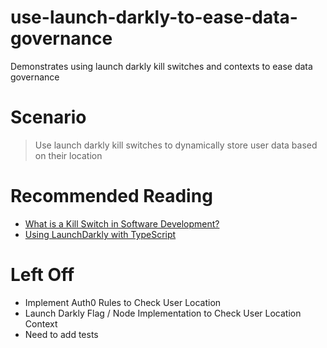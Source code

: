 # use-launch-darkly-to-ease-data-governance
Demonstrates using launch darkly kill switches and contexts to ease data governance

# Scenario
> Use launch darkly kill switches to dynamically store user data based on their location

# Recommended Reading
- [What is a Kill Switch in Software Development?](https://launchdarkly.com/blog/what-is-a-kill-switch-software-development/)
- [Using LaunchDarkly with TypeScript](https://launchdarkly.com/blog/using-launchdarkly-with-typescript/)

# Left Off
- Implement Auth0 Rules to Check User Location
- Launch Darkly Flag / Node Implementation to Check User Location Context
- Need to add tests
